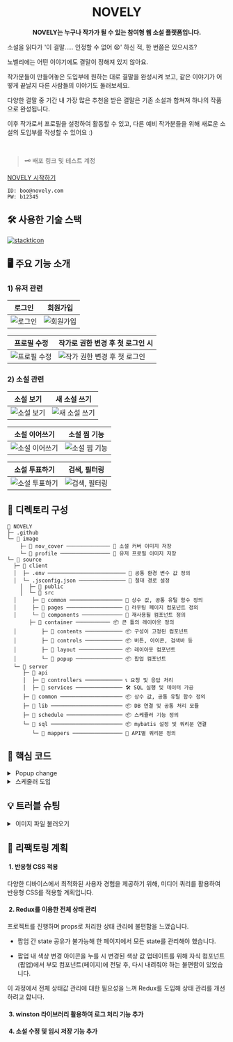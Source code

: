 
<h1 style="border-bottom: none;" align="center"> NOVELY </h1>


<p align="center"> 
<strong>NOVELY는 누구나 작가가 될 수 있는 참여형 웹 소설 플랫폼입니다. </strong>


소설을 읽다가 '이 결말..... 인정할 수 없어 😧' 하신 적, 한 번쯤은 있으시죠? 

노벨리에는 어떤 이야기에도 결말이 정해져 있지 않아요. 

작가분들이 만들어놓은 도입부에 원하는 대로 결말을 완성시켜 보고, 같은 이야기가 어떻게 끝날지 다른 사람들의 이야기도 둘러보세요.

다양한 결말 중 기간 내 가장 많은 추천을 받은 결말은 기존 소설과 합쳐져 하나의 작품으로 완성됩니다. 

이후 작가로서 프로필을 설정하여 활동할 수 있고, 다른 예비 작가분들을 위해 새로운 소설의 도입부를 작성할 수 있어요 :)


</p>  

<br>

> 🗝️ 배포 링크 및 테스트 계정

[NOVELY 시작하기](http://54.180.116.208:8080/)
```
ID: boo@novely.com
PW: b12345
```

<!-- 사용한 기술 스택 소개 -->
<h2 id="tech-stack">🛠 사용한 기술 스택</h2>

[![stackticon](https://firebasestorage.googleapis.com/v0/b/stackticon-81399.appspot.com/o/images%2F1704958493091?alt=media&token=bed78897-baa5-41ec-9c6c-df922a58ba95)](https://github.com/msdio/stackticon)




<!-- 주요 기능 소개 -->
<h2 id="overview">🖥 주요 기능 소개</h2>

### 1) 유저 관련
|로그인|회원가입|
|---|---|
|![로그인](https://github.com/soooee4/novely/assets/126536384/85c60500-d2bd-43da-aeca-7879eb2ff021)|![회원가입](https://github.com/soooee4/novely/assets/126536384/255046dc-3e25-4ff5-b629-5e8cec7276fe)

|프로필 수정|작가로 권한 변경 후 첫 로그인 시|
|---|---|
|![프로필 수정](https://github.com/soooee4/novely/assets/126536384/197281b4-c0c8-406d-a5bf-1aac491728dc)|![작가 권한 변경 후 첫 로그인](https://github.com/soooee4/novely/assets/126536384/5a320745-dda2-4715-a018-4d22317d5e2d)|

### 2) 소설 관련
|소설 보기|새 소설 쓰기|
|---|---|
|![소설 보기](https://github.com/soooee4/novely/assets/126536384/d4e6d1ad-2488-477c-af31-4acfaca319bb)|![새 소설 쓰기](https://github.com/soooee4/novely/assets/126536384/98534f73-4b08-413b-a0e7-931f846730ca)|

|소설 이어쓰기|소설 찜 기능|
|---|---|
|![소설 이어쓰기](https://github.com/soooee4/novely/assets/126536384/b6ed412d-a7c9-400a-bae5-7b23fe74c6ed)|![소설 찜 기능](https://github.com/soooee4/novely/assets/126536384/932d1be8-fdd6-41fd-9285-8c999e74df38)|

|소설 투표하기|검색, 필터링|
|---|---|
|![소설 투표하기](https://github.com/soooee4/novely/assets/126536384/65989e57-e498-4692-94c6-89fbd2161e31)|![검색, 필터링](https://github.com/soooee4/novely/assets/126536384/868c6101-fc57-4f5f-a2b5-34ef1b9508d1)|

<!-- 디렉토리 구성 -->
<h2 id="directory"> 📂 디렉토리 구성</h2>

```
🎨 NOVELY
├─ .github
└─ 📂 image
	├─ 📂 nov_cover ────────────── 🎨 소설 커버 이미지 저장
	└─ 📂 profile ──────────────── 🎨 유저 프로필 이미지 저장
└─ 📂 source
  ├─ 📂 client
  │  ├─ .env ───────────────────────── 🔧 공통 환경 변수 값 정의
  │  └─ .jsconfig.json ─────────────── 🔧 절대 경로 설정
	│  ├─ 📂 public
	│  └─ 📂 src
  │     ├─ 📂 common ───────────────── 📍 상수 값, 공통 유틸 함수 정의
  │     ├─ 📂 pages ────────────────── 📍 라우팅 페이지 컴포넌트 정의 
  │     └─ 📂 components ───────────── 📍 재사용될 컴포넌트 정의
	   ├─ 📂 container ─────────── 📦 큰 틀의 레이아웃 정의
  │        ├─ 📂 contents ──────────── 📦 구성이 고정된 컴포넌트
  │        ├─ 📂 controls ──────────── 📦 버튼, 아이콘, 검색바 등
  │        ├─ 📂 layout ────────────── 📦 레이아웃 컴포넌트
  │        └─ 📂 popup ─────────────── 📦 팝업 컴포넌트
  └─ 📂 server
     ├─ 📂 api
     │  ├─ 📂 controllers ──────────── 📞 요청 및 응답 처리
     │  ├─ 📂 services ─────────────── 🛠 SQL 실행 및 데이터 가공
     ├─ 📂 common ──────────────────── 📦 상수 값, 공통 유틸 함수 정의
     ├─ 📂 lib ─────────────────────── 📦 DB 연결 및 공통 처리 모듈 
     ├─ 📂 schedule ────────────────── 📦 스케쥴러 기능 정의
     └─ 📂 sql ─────────────────────── 📦 mybatis 설정 및 쿼리문 연결 
        └─ 📂 mappers ──────────────── 📍 API별 쿼리문 정의
```

<!-- 핵심 코드 -->
<h2 id="core-code">💎 핵심 코드</h2>

<details>
  <summary>&nbspPopup change</summary>

- 해당 프로젝트에서는 버튼 클릭 후 변화되는 state값에 따라 팝업의 내용들이 바뀌게 됩니다. 이를 위해 popupChange라는 함수를 사용하여 state값에 따른 컴포넌트들을 렌더링하도록 하였습니다.

```
const NovDetail = () => {
  // 팝업 내용 State
  const [popup, setPopup] = useState("login");
  // ... other state

  const popupChange = () => {
    // 로그인
    if (popup === "login") {
      return (
        <LoginPopup
          changeState={() => setPopup("join")}
          closeModal={closeModal}
          isLogin={() => setIsLogin(true)}
        />
      );

    // 회원가입
    } else if (popup === "join") {
      return <JoinPopup profile={profile} etProfile={setProfile} />;

    // 프로필 수정
    } else if (popup === "editProfile") {
      return (
        <EditProfilePopup
          profile={profile}
          setProfile={setProfile}
          closeModal={closeModal}
        />
      );
    }
  };

  // ... other functions

  return (
    <>
      {/* other components */}
      <ModalPopup
        fullWidth
        open={modal}
        width={modalWidth(popup)}
        onClose={closeModal}
        height={modalHeight(popup)}
      >
        {popupChange()}
      </ModalPopup>
    </>
  );
};

export default NovDetail;
```

- 서버와의 통신 횟수를 줄이고, 데이터를 효율적으로 관리하기 위해 각 팝업에서 여러가지의 데이터를 입력받아 한번에 처리합니다. 각 컴포넌트의 입력값 (title, content 등)을 페이지(NovDetail)에 모아 서버로(postSubNovData) 보냅니다.

```
const NovDetail = () => {
  // ... other state
  // 서버에 post하기 위한 소설 State
  const [regditNovData, setRegditNovData] = useState({
    main_novel_seqno: null,
    title: null,
    content: null,
    genre_1: null,
    genre_2: null,
    keyword_1: null,
    keyword_2: null,
    keyword_3: null,
    description: null,
    file: "cover_basic.jpg",
    created_user: profile.login_id,
  });

  // WriteSubNovPopup에서 입력된 data(title, content) redgitNovData에 세팅
  const setTitleContent = (data) => {
    setRegditNovData((prevState) => ({
      ...prevState,
      title: data.title === "" ? novel.title : data.title,
      content: data.content,
      main_novel_seqno: data.main_novel_seqno,
    }));
  };

  const popupChange = () => {
    if (popup === "writeNov") {
      return (
        <WriteSubNovPopup
          mainNovel={mainNovel}
          changeState={() => setPopup("selectTag")}
          setTitleContent={(data) => setTitleContent(data)}
          color={color}
        />
      );
    } else if (popup === "novCover") {
      return (
        <SetNovCoverPopup
          setCoverImage={(data) => setCoverImage(data)}
          // 데이터가 입력되는 마지막 모달 팝업인 SetNovCoverPopup에 post기능 함수를 넘겨 '제출'버튼 클릭 시 서버로 데이터를 보낼 수 있게 함
          postSubNovData={postSubNovData}
          color={color}
        />
      );
    }
  };

  const postSubNovData = async () => {
    postData("novel/postSubNovel", regditNovData).then((msg) => {
      alert(msg);
      closeModal();
    });
  };

  // ... other functions

  return (
    <>
      {/* other components */}
      <ModalPopup
        fullWidth
        open={modal}
        width={modalWidth(popup)}
        onClose={closeModal}
        height={modalHeight(popup)}
      >
        {popupChange()}
      </ModalPopup>
    </>
  );
};

export default NovDetail;
``` 


</details>


<details>
  <summary>&nbsp스케줄러 도입</summary>

- 해당 프로젝트에서는 등록된 원 소설이 30일이 지나면 자동으로 가장 많이 좋아요를 받은 후속 소설을 선정해 데이터를 합쳐 완성작으로 만듭니다. 이를 구현하기 위해 스케줄러를 도입하여  매일 00:00에 스케줄러를 실행하도록 구현하였습니다.
  
```
[server.js]

const express = require("express");
const cors = require("cors");
const path = require("path");
const app = express();

const routes = require("./api");

// scheduler setting
const schedule = require('./schedule')

app.use(cors());
app.use(express.json());
app.use(express.urlencoded({ extended: false }));
app.use(express.static(path.join(__dirname, '../../image')));

app.use("/", routes);

app.listen(8080, function () {
  // 매일 00:00 스케쥴러 시작
  // 서버 실행 시 스케쥴러 기능 실행
  schedule.start();
  console.log("listening on 8080");
});
```
- 서버 실행 파일 server.js에 서버 실행 시 스케쥴러 기능이 실행될 수 있도록 세팅합니다.
```
[batchUpdateNovAndAuthor.js]

const schedule = require("node-schedule");
const pool = require("../lib/dbConnPool");
const mapper = require("../sql");

const schedule = require("node-schedule");
const pool = require("../lib/dbConnPool");
const mapper = require("../sql");

const batchUpdateNovAndAuthor = async () => {
  // 매일 오전 00:00 실행
  schedule.scheduleJob("* 0 0 * * *", async () => {
    const client = await pool.connect();
    let sqlId;

    try {
      // 쿼리 시작
      await client.query("BEGIN");

      // 30일 경과된 메인 소설 순번 배열
      let main_seqno = [];
      // 메인 소설에 엮인 서브 소설 순번 배열
      const sub_seqno = [];
      // 좋아요를 가장 많이 받은 서브 소설의 작가 아이디 배열
      let sub_created_user = [];
      // 서브 소설이 하나 이상 존재하는 메인 소설 순번 배열
      const sub_more_than_zero_main_seqno = [];
      // 서브 소설 중 좋아요가 적어도 하나 이상인 메인 소설 순번 배열
      const like_more_than_zero_main_seqno = [];
      // 30일 경과 후 엮인 서브 소설이 하나도 없는 메인 소설 순번 배열
      let postpone_main_seqno = [];

      // 작성한지 30일 경과된 미완성 메인 소설 조회
      sqlId = "Schedule.checkIncompleteNov";
      const mainNov = await client.query(mapper.makeSql(sqlId, {}));
      mainNov.rows.forEach((nov) => main_seqno.push(nov.novel_seqno));

      if (main_seqno.length > 0) {
        // 엮인 서브 소설이 하나 이상 존재하는 미완성 메인 소설 조회
        sqlId = "Schedule.checkElectedIncompleteNov";
        const electedMainNov = await client.query(
          mapper.makeSql(sqlId, { main_seqno })
        );
        electedMainNov.rows.forEach((nov) =>
          sub_more_than_zero_main_seqno.push(nov.main_novel_seqno)
        );

        // 완성 소설 승급이 미뤄지는 메인 소설 순번 세팅
        postpone_main_seqno = main_seqno.filter(
          (seq) => !sub_more_than_zero_main_seqno.includes(seq)
        );

        // 좋아요 수가 가장 많은 서브 소설 정보 조회(좋아요가 최소 0개 이상이어야 함)
        sqlId = "Schedule.getMostLikeWriter";
        const mostLikeNov = await client.query(
          mapper.makeSql(sqlId, { sub_more_than_zero_main_seqno })
        );
        mostLikeNov.rows.forEach((nov) => {
          // complete_yn이 'Y'로 변경될 서브 소설 순번 세팅
          sub_seqno.push(nov.sub_novel_seqno);
          // 작가로 권한 변경되어야 할 유저 아이디 세팅
          sub_created_user.push(nov.sub_author_id);
          // 엮인 서브 소설 중 좋아요가 적어도 하나 이상인 메인 소설 순번 세팅
          like_more_than_zero_main_seqno.push(nov.main_novel_seqno);
        });

        // 승급될 유저 아이디 중복 값 제거(예: boo@novely.com가 쓴 서브 소설 여러개 당선 시)
        sub_created_user = Array.from(new Set(sub_created_user));
        // 서브 소설 중 좋아요가 전부 0인 메인 소설 seqno를 기존 승급 연기 대상인 메인 소설 seqno에 추가
        postpone_main_seqno = Array.from(
          new Set([
            ...postpone_main_seqno,
            ...sub_more_than_zero_main_seqno.filter(
              (v) => !like_more_than_zero_main_seqno.includes(v)
            ),
          ])
        );

        // 완성 소설 테이블에 데이터 입력
        sqlId = "Schedule.postCompleteNovel";
        await client.query(
          mapper.makeSql(sqlId, { mostLikeNov: mostLikeNov.rows })
        );

        // 완성 소설 승급이 미뤄진 메인 소설들의 작성일자 초기화
        if (postpone_main_seqno.length > 0) {
          sqlId = "Schedule.initCreatedDatePostponeNov";
          await client.query(mapper.makeSql(sqlId, { postpone_main_seqno }));
        }

        // 미완 메인 소설 완성 여부 Y로 일괄 변경
        sqlId = "Schedule.patchNovToComplete";
        await client.query(
          mapper.makeSql(sqlId, { like_more_than_zero_main_seqno })
        );

        // 미완 서브 소설 완성 여부 Y로 일괄 변경
        sqlId = "Schedule.patchSubNovToComplete";
        await client.query(
          mapper.makeSql(sqlId, { like_more_than_zero_main_seqno })
        );

        // 좋아요 수 가장 많은 일반 유저들의 권한을 작가로 일괄 변경
        sqlId = "Schedule.patchToAuthor";
        await client.query(
          mapper.makeSql(sqlId, { sub_created_user })
        );

        console.log(
          `현재 기준 작성한지 30일이 넘어 승급될 미완 메인 소설들의 seqno는 ${main_seqno} 입니다.
          서브 소설이 존재하지 않거나, 좋아요가 없어 승급이 미루어질 메인 소설들의 seqno는 ${postpone_main_seqno},
          승급이 이루어질 메인 소설들의 seqno는 ${like_more_than_zero_main_seqno} 입니다.
          승급될 서브 소설의 작가 ID는 ${sub_created_user} 입니다. 
          일괄 업데이트 완료되었습니다.`
        );
      }

      // 쿼리 실행 이상없다면 커밋
      await client.query("COMMIT");
    } catch (err) {
      // 쿼리 실행 도중 에러 발생 시 roll back
      await client.query("ROLLBACK");
      console.log(err);
    }
  });
};

module.exports = batchUpdateNovAndAuthor;
```
- 30일이 지난 원 소설 중 등록된 후속 소설이 하나도 없거나, 투표를 하나도 받지 못했을 경우 30일의 추가 투표 시간을 가지도록 등록 날짜를 초기화 합니다. 

- 후속 소설이 하나 이상 존재하면서 투표를 1개 이상 받은 경우 해당 후속 소설을 쓴 사용자의 예비작가 -> 작가 권한 변경과 함께 두 소설을 합쳐 완성 소설 테이블에 입력합니다.
</details>

<h2 id="troble-shooting">💡 트러블 슈팅</h2>


<details>
  <summary>&nbsp이미지 파일 불러오기</summary>

<h3>💥 문제 배경</h3>
이미지 파일을 불러올 때, 파일명에 특수 문자가 포함되어 있을 경우 에러가 발생하는 문제가 있었습니다. 특히, 커버 이미지 등록 시 제목과 동일한 이름으로 저장하는 방식을 사용하였는데, 이 때 제목에 특수 문자(\, /, :, * 등)가 포함되어 있을 경우 문제가 발생하였습니다.

<h3>💡 해결 방법</h3>

```
[Client]

// 소설 커버 이미지 영역
const Cover = styled(Box)({
  width: "100%",
  minHeight: 290,
  borderRadius: 15,
  backgroundColor: COLOR.PURPLE,
  marginBottom: 9,
  "&:hover": {
    opacity: 0.7,
    cursor: "pointer",
  },
});

const NovelCard = (props) => {
  return (
    <>
      <Cover
        onClick={props.onClick}
        style={{
          backgroundImage: `url(
            // process.env.REACT_APP_COVER_IMAGE_DIRECTORY 
            // => http://서버ip:포트/nov_cover
            ${process.env.REACT_APP_COVER_IMAGE_DIRECTORY}/
            ${encodeURIComponent(props.cover_image)})`,
          backgroundSize: "cover",
        }}
      />
    </>
  );
};

export default NovelCard;

[Server]

// image 폴더 접근 허용
app.use(express.static(path.join(__dirname, '../../image')));
```
이 문제를 해결하기 위해, 이미지 파일명을 생성할 때 고유한 값을 사용하였습니다. 소설 커버 이미지 파일 생성 시 primary key인 sequence를 이용해 ‘sequence.확장자명’ 으로 파일을 생성하고, database cover_image 컬럼에 입력 시에도 ‘sequence.확장자명’으로 등록되도록 변경하였습니다.

<h3>🌱 결과 및 배운 점</h3>
cover_image 컬럼에 seqno.확장자명으로 데이터가 들어가고, 이미지가 정상적으로 출력된 것을 확인할 수 있었습니다. 이를 통해 파일 시스템과 웹에서 사용하는 문자열에는 특별한 주의가 필요하다는 점을 깨달았습니다.
</details>

</details>



<h2 id="plans"> 🧐 리팩토링 계획</h2>
</details>

<h4>&nbsp1. 반응형 CSS 적용</h4>
다양한 디바이스에서 최적화된 사용자 경험을 제공하기 위해, 미디어 쿼리를 활용하여 반응형 CSS를 적용할 계획입니다.

<h4>&nbsp2. Redux를 이용한 전체 상태 관리</h4>
프로젝트를 진행하며 props로 처리한 상태 관리에 불편함을 느꼈습니다.

- 팝업 간 state 공유가 불가능해 한 페이지에서 모든 state를 관리해야 했습니다.

- 팝업 내 색상 변경 아이콘을 누를 시 변경된 색상 값 업데이트를 위해 자식 컴포넌트(팝업)에서 부모 컴포넌트(페이지)에 전달 후, 다시 내려줘야 하는 불편함이 있었습니다.

이 과정에서 전체 상태값 관리에 대한 필요성을 느껴 Redux를 도입해 상태 관리를 개선하려고 합니다.

<h4>&nbsp3. winston 라이브러리 활용하여 로그 처리 기능 추가</h4>

<h4>&nbsp4. 소설 수정 및 임시 저장 기능 추가</h4>
